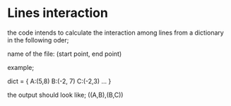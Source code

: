 # Lines interaction 

the code intends to calculate the interaction among lines from a dictionary
in the following oder;

name of the file: (start point, end point)

example;

dict = {
A:(5,8)
B:(-2, 7)
C:(-2,3)
...
}

the output should look like;
((A,B),(B,C))